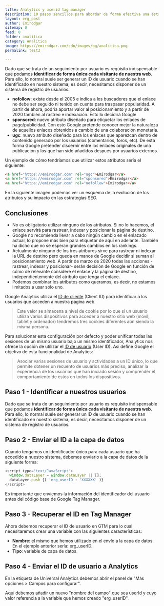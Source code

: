 ```yaml
---
title: Analytics y userid tag manager
description: 10 pasos sencillos para abordar de forma efectiva una estrategia de analítica web.
layout: erg_post
author: Emirodgar
sitemap: 0
feed: 0
folder: analitica
category: Analítica
image: https://emirodgar.com/cdn/images/og/analitica.png
permalink: test3

---
```


Dado que se trata de un seguimiento por usuario es requisito indispensable que podamos **identificar de forma única cada visitante de nuestra web**. Para ello, lo normal suele ser generar un ID de usuario cuando se han identificado en nuestro sistema; es decir, necesitamos disponer de un sistema de registro de usuarios.

  

-   **nofollow:** existe desde el 2005 e indica a los buscadores que el enlace no debe ser seguido ni tenido en cuenta para traspasar popularidad. A partir de ahora, podría aportar valor al posicionamiento y a partir de 2020 también al rastreo e indexación. Esto lo decidirá Google.    
-   **sponsored**: nuevo atributo diseñado para etiquetar los enlaces de pago/publicidad. Con esto Google pretende conocer mejor la naturaleza de aquellos enlaces obtenidos a cambio de una colaboración monetaria.     
-   **ugc**: nuevo atributo diseñado para los enlaces que aparezcan dentro de contenido generado por los usuarios (comentarios, foros, etc). De esta forma Google pretender discernir entre los enlaces originales de una publicación y los que han sido añadidos después por usuarios externos.    

Un ejemplo de cómo tendríamos que utilizar estos atributos sería el siguiente:

 ```html     
 <a href="https://emirodgar.com" rel="ugc">Emirodgar</a>
 <a href="https://emirodgar.com" rel="sponsored">Emirodgar</a>
 <a href="https://emirodgar.com" rel="nofollow">Emirodgar</a>
 ```  

En la siguiente imagen podemos ver un esquema de la evolución de los atributos y su impacto en las estrategias SEO.

<amp-twitter 
  width="375"
  height="472"
  layout="responsive"
  data-tweetid="1207679355150831620">
</amp-twitter>
    

## Conclusiones
  

-   No es obligatorio utilizar ninguno de los atributos. Si no lo hacemos, el enlace servirá para rastrear, indexar y posicionar la página de destino.       
-   Google no recomienda llevar a cabo ningún cambio en el enlazado actual, lo propone más bien para etiquetar de aquí en adelante. También ha dicho que no se esperan grandes cambios en los rankings.       
-   Actualmente ninguno de los tres atriburos sirve para rastrear ni indexar la URL de destino pero queda en manos de Google decidir si suman al posicionamiento web. A partir de marzo de 2020 todas las acciones -rastrear, indexar y posicionar- serán decisión de Google en función de cómo de relevante considere el enlace y la página de destino, independientemente del atributo que tenga el enlace.    
-   Podemos combinar los atributos como queramos, es decir, no estamos limitados a usar sólo uno.  
     


Google Analytics utiliza el [ID de cliente](https://developers.google.com/analytics/devguides/collection/analyticsjs/cookies-user-id?hl=es#getting_the_client_id_from_the_cookie) (Client ID) para identificar a los usuarios que acceden a nuestra página web.

> Este valor se almacena a nivel de cookie por lo que si un usuario utiliza varios dispositivos para acceder a nuestro sitio web (móvil, tablet y ordenador) tendremos tres cookies diferentes aún siendo la misma persona.

Para solucionar esta configuración por defecto y poder unificar todas las sesiones de un mismo usuario bajo un mismo identificador, Analytics nos ofrece la opción de utilizar el [ID de usuario](https://support.google.com/tagmanager/answer/4565987) (User ID).  Así define Google el objetivo de esta funcionalidad de Analytics:

> Asociar varias sesiones de usuario y actividades a un ID único, lo que permite obtener un recuento de usuarios más preciso, analizar la experiencia de los usuarios que han iniciado sesión y comprender el comportamiento de estos en todos los dispositivos.

## Paso 1 - Identificar a nuestros usuarios

Dado que se trata de un seguimiento por usuario es requisito indispensable que podamos **identificar de forma única cada visitante de nuestra web**. Para ello, lo normal suele ser generar un ID de usuario cuando se han identificado en nuestro sistema; es decir, necesitamos disponer de un sistema de registro de usuarios.

## Paso 2 - Enviar el ID a la capa de datos

Cuando tengamos un identificador único para cada usuario que ha accedido a nuestro sistema, debemos enviarlo a la capa de datos de la siguiente forma:

```js
<script type="text/JavaScript"> 
  window.dataLayer = window.dataLayer || [];
  dataLayer.push {( 'erg_userID': 'XXXXXX' )} 
</script>

```

Es importante que enviemos la información del identificador del usuario antes del código base de Google Tag Manager.

## Paso 3 - Recuperar el ID en Tag Manager

Ahora debemos recuperar el ID de usuario en GTM para lo cual necesitaremos crear una variable con las siguientes características:

 - **Nombre**: el mismo que hemos utilizado en el envío a la capa de datos. En el ejemplo anterior sería: erg_userID.
 - **Tipo**: variable de capa de datos.

## Paso 4 - Enviar el ID de usuario a Analytics

En la etiqueta de Universal Analytics debemos abrir el panel de "Más opciones > Campos para configurar".

Aquí debemos añadir un nuevo "nombre del campo" que sea userId y cuyo valor referencia a la variable que hemos creado "erg_userID".
<!--stackedit_data:
eyJoaXN0b3J5IjpbLTE1NjY5MzEzNjQsLTU1Nzg2NTg0Niw1OD
ExMzYyMzVdfQ==
-->
